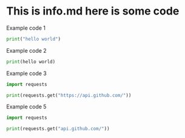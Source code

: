 # This is info.md here is some code

Example code 1

```python
print("hello world")
```

Example code 2

```python
print(hello world)
```

Example code 3

```python
import requests

print(requests.get("https://api.github.com/"))
```

Example code 5

```python
import requests

print(requests.get("api.github.com/"))
